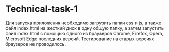 # Technical-task-1
Для запуска приложения необходимо загрузить папки css и js, а также файл index.html на жесткий диск в одну общую папку, а затем запустить файл index.html с помощью одного из браузеров Chrome, Firefox, Opera, Microsoft Edge последних версий. Тестирование на старых версиях браузеров не проводилось.
